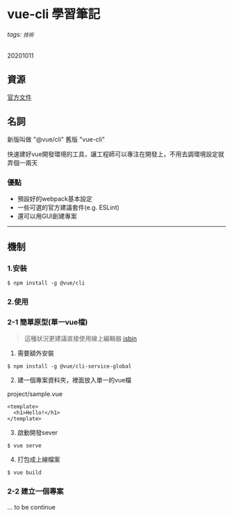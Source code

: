 vue-cli 學習筆記
===

###### tags: `技術`
20201011

## 資源

[官方文件](https://cli.vuejs.org/guide/installation.html)

## 名詞

新版叫做 "@vue/cli" 舊版 "vue-cli"

快速建好vue開發環境的工具，讓工程師可以專注在開發上，不用去調環境設定就弄個一兩天

### 優點

* 預設好的webpack基本設定
* 一些可選的官方建議套件(e.g. ESLint)
* 還可以用GUI創建專案

---

## 機制

### 1.安裝

```$ npm install -g @vue/cli```


### 2.使用

### 2-1 簡單原型(單一vue檔)

> 這種狀況更建議直接使用線上編輯器 
> [jsbin](https://jsbin.com/fobejut/3/edit?html,js,output)

1. 需要額外安裝

```$ npm install -g @vue/cli-service-global```

2. 建一個專案資料夾，裡面放入單一的vue檔

project/sample.vue

```
<template>
  <h1>Hello!</h1>
</template>
```

3. 啟動開發sever

```$ vue serve```

4. 打包成上線檔案

```$ vue build```


### 2-2 建立一個專案


... to be continue